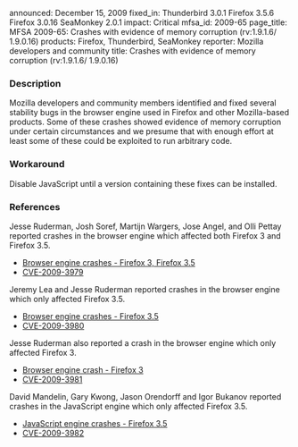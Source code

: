 announced: December 15, 2009
fixed_in: Thunderbird 3.0.1
          Firefox 3.5.6
          Firefox 3.0.16
          SeaMonkey 2.0.1
impact: Critical
mfsa_id: 2009-65
page_title: MFSA 2009-65: Crashes with evidence of memory corruption (rv:1.9.1.6/ 1.9.0.16)
products: Firefox, Thunderbird, SeaMonkey
reporter: Mozilla developers and community
title: Crashes with evidence of memory corruption (rv:1.9.1.6/ 1.9.0.16)

<h3>Description</h3>

<p>Mozilla developers and community members identified and fixed
several stability bugs in the browser engine used in Firefox and other
Mozilla-based products. Some of these crashes showed evidence of
memory corruption under certain circumstances and we presume that with
enough effort at least some of these could be exploited to run
arbitrary code.</p>

<h3>Workaround</h3>

<p>Disable JavaScript until a version containing these fixes can be
installed.</p>

<h3>References</h3>

<p>Jesse Ruderman, Josh Soref, Martijn Wargers, Jose Angel, and Olli
Pettay reported crashes in the browser engine which affected both
Firefox 3 and Firefox 3.5.</p>
<ul>
  <li><a href="https://bugzilla.mozilla.org/buglist.cgi?bug_id=515811,522374,457514,506267,479931,293347,494617,516237">Browser engine crashes - Firefox 3, Firefox 3.5</a></li>
  <li><a class="ex-ref" href="http://cve.mitre.org/cgi-bin/cvename.cgi?name=CVE-2009-3979">CVE-2009-3979</a></li>
</ul>

<p>Jeremy Lea and Jesse Ruderman reported crashes in the browser
engine which only affected Firefox 3.5.</p>
<ul>
  <li><a href="https://bugzilla.mozilla.org/buglist.cgi?bug_id=495875,470487">Browser engine crashes - Firefox 3.5</a></li>
  <li><a class="ex-ref" href="http://cve.mitre.org/cgi-bin/cvename.cgi?name=CVE-2009-3980">CVE-2009-3980</a></li>
</ul>

<p>Jesse Ruderman also reported a crash in the browser engine which
only affected Firefox 3.</p>
<ul>
  <li><a href="https://bugzilla.mozilla.org/show_bug.cgi?id=468771">Browser engine crash - Firefox 3</a></li>
  <li><a class="ex-ref" href="http://cve.mitre.org/cgi-bin/cvename.cgi?name=CVE-2009-3981">CVE-2009-3981</a></li>
</ul>

<p>David Mandelin, Gary Kwong, Jason Orendorff and Igor Bukanov
reported crashes in the JavaScript engine which only affected Firefox
3.5.</p>
<ul>
  <li><a href="https://bugzilla.mozilla.org/buglist.cgi?bug_id=510518,513981,514999,524121">JavaScript engine crashes - Firefox 3.5</a></li>
  <li><a class="ex-ref" href="http://cve.mitre.org/cgi-bin/cvename.cgi?name=CVE-2009-3982">CVE-2009-3982</a></li>
</ul>




